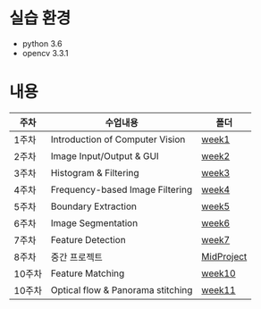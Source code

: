 # 실습 환경
* python 3.6
* opencv 3.3.1

# 내용
|주차|수업내용|폴더|
|--|--|--|
|1주차|Introduction of Computer Vision|[week1](https://github.com/jsleeg98/ComputerVision_lecture/tree/master/week1)|
|2주차|Image Input/Output & GUI|[week2](https://github.com/jsleeg98/ComputerVision_lecture/tree/master/week2)|
|3주차|Histogram & Filtering|[week3](https://github.com/jsleeg98/ComputerVision_lecture/tree/master/week3)|
|4주차|Frequency-based Image Filtering|[week4](https://github.com/jsleeg98/ComputerVision_lecture/tree/master/week4)|
|5주차|Boundary Extraction|[week5](https://github.com/jsleeg98/ComputerVision_lecture/tree/master/week5)|
|6주차|Image Segmentation|[week6](https://github.com/jsleeg98/ComputerVision_lecture/tree/master/week6)|
|7주차|Feature Detection|[week7](https://github.com/jsleeg98/ComputerVision_lecture/tree/master/week7)|
|8주차|중간 프로젝트|[MidProject](https://github.com/jsleeg98/ComputerVision_lecture/tree/master/MidProject)|
|10주차|Feature Matching|[week10](https://github.com/jsleeg98/ComputerVision_lecture/tree/master/week10)|
|10주차|Optical flow & Panorama stitching|[week11](https://github.com/jsleeg98/ComputerVision_lecture/tree/master/week11)|